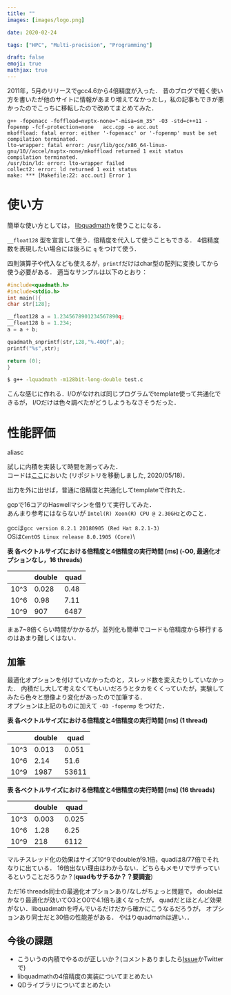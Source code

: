 ```yaml
---
title: ""
images: [images/logo.png]

date: 2020-02-24

tags: ["HPC", "Multi-precision", "Programming"]

draft: false
emoji: true
mathjax: true
---
```

2011年，5月のリリースでgcc4.6から4倍精度が入った．
昔のブログで軽く使い方を書いたが他のサイトに情報があまり増えてなかったし，私の記事もできが悪かったのでこっちに移転したので改めてまとめてみた．

```
g++ -fopenacc -foffload=nvptx-none="-misa=sm_35" -O3 -std=c++11 -fopenmp -fcf-protection=none   acc.cpp -o acc.out
mkoffload: fatal error: either '-fopenacc' or '-fopenmp' must be set
compilation terminated.
lto-wrapper: fatal error: /usr/lib/gcc/x86_64-linux-gnu/10//accel/nvptx-none/mkoffload returned 1 exit status
compilation terminated.
/usr/bin/ld: error: lto-wrapper failed
collect2: error: ld returned 1 exit status
make: *** [Makefile:22: acc.out] Error 1
```

# 使い方
簡単な使い方としては，
[libquadmath][quad]を使うことになる．

`__float128` 型を宣言して使う．倍精度を代入して使うこともできる．
4倍精度数を表現したい場合には後ろに `q` をつけて使う．

四則演算子や代入なども使えるが，`printf`だけはchar型の配列に変換してから使う必要がある．
適当なサンプルは以下のとおり：

```c
#include<quadmath.h>
#include<stdio.h>
int main(){
char str[128];

__float128 a = 1.2345678901234567890q;
__float128 b = 1.234;
a = a + b;

quadmath_snprintf(str,128,"%.40Qf",a);
printf("%s",str);

return (0);
}
```

``` sh
$ g++ -lquadmath -m128bit-long-double test.c
```

こんな感じに作れる．I/Oがなければ同じプログラムでtemplate使って共通化できるが，
I/Oだけは色々調べたがどうしようもなさそうだった．

# 性能評価
aliasc

試しに内積を実装して時間を測ってみた．\
コードは[ここ][1]においた (リポジトリを移動しました, 2020/05/18)．

出力を外に出せば，普通に倍精度と共通化してtemplateで作れた．

gcpで16コアのHaswellマシンを借りて実行してみた．\
あんまり参考にはならないが `Intel(R) Xeon(R) CPU @ 2.30GHz`とのこと．

gccは`gcc version 8.2.1 20180905 (Red Hat 8.2.1-3)`\
OSは`CentOS Linux release 8.0.1905 (Core)`\

**表 各ベクトルサイズにおける倍精度と4倍精度の実行時間 [ms] (-O0, 最適化オプションなし，16 threads)**

|      | double | quad |
|------|--------|------|
| 10^3 | 0.028  | 0.48 |
| 10^6 | 0.98   | 7.11 |
| 10^9 | 907    | 6487 |

まぁ7~8倍くらい時間がかかるが，並列化も簡単でコードも倍精度から移行するのはあまり難しくはない．

## 加筆
最適化オプションを付けていなかったのと，スレッド数を変えたりしていなかった．
内積だし大して考えなくてもいいだろうとタカをくくっていたが，実験してみたら色々と想像より変化があったので加筆する．\
オプションは上記のものに加えて `-O3 -fopenmp` をつけた．

**表 各ベクトルサイズにおける倍精度と4倍精度の実行時間 [ms] (1 thread)**

|      | double | quad |
|------|--------|------|
| 10^3 | 0.013  | 0.051 |
| 10^6 | 2.14   | 51.6 |
| 10^9 | 1987   | 53611 |

**表 各ベクトルサイズにおける倍精度と4倍精度の実行時間 [ms] (16 threads)**

|      | double | quad |
|------|--------|------|
| 10^3 | 0.003  | 0.025 |
| 10^6 | 1.28   | 6.25 |
| 10^9 | 218    | 6112 |

マルチスレッド化の効果はサイズ10^9でdoubleが9.1倍，quadは8/77倍でそれなりに出ている．
16倍出ない理由はわからない．どちらもメモリでサチっているということだろうか？(**quadもサチるか？？要調査**)

ただ16 threads同士の最適化オプションあり/なしがちょっと問題で，
doubleはかなり最適化が効いてO3とO0で4.1倍も速くなったが，
quadだとほとんど効果がない．libquadmathを呼んでいるだけだから確かにこうなるだろうが，
オプションあり同士だと30倍の性能差がある．
やはりquadmathは遅い．．

## 今後の課題
* こういうの内積でやるのが正しいか？(コメントありましたら[Issue][3]かTwitterで)
* libquadmathの4倍精度の実装についてまとめたい
* QDライブラリについてまとめたい

[1]: https://github.com/t-hishinuma/high_precision_benchmark
[quad]: https://gcc.gnu.org/onlinedocs/libquadmath/ 
[3]: https://github.com/t-hishinuma/t-hishinuma.github.io/issues

